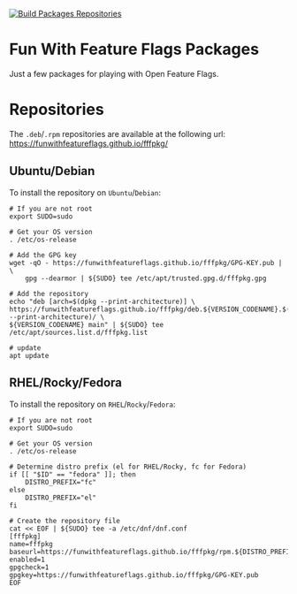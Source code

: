[![Build Packages Repositories](https://github.com/funwithfeatureflags/fffpkg/actions/workflows/repos.yml/badge.svg)](https://github.com/funwithfeatureflags/fffpkg/actions/workflows/repos.yml)

# Fun With Feature Flags Packages

Just a few packages for playing with Open Feature Flags.

# Repositories

The `.deb`/`.rpm` repositories are available at the following url: https://funwithfeatureflags.github.io/fffpkg/

## Ubuntu/Debian

To install the repository on `Ubuntu`/`Debian`:
```shell
# If you are not root
export SUDO=sudo

# Get your OS version
. /etc/os-release

# Add the GPG key
wget -qO - https://funwithfeatureflags.github.io/fffpkg/GPG-KEY.pub | \
    gpg --dearmor | ${SUDO} tee /etc/apt/trusted.gpg.d/fffpkg.gpg

# Add the repository
echo "deb [arch=$(dpkg --print-architecture)] \
https://funwithfeatureflags.github.io/fffpkg/deb.${VERSION_CODENAME}.$(dpkg --print-architecture)/ \
${VERSION_CODENAME} main" | ${SUDO} tee /etc/apt/sources.list.d/fffpkg.list

# update
apt update
```

## RHEL/Rocky/Fedora

To install the repository on `RHEL`/`Rocky`/`Fedora`:

```shell
# If you are not root
export SUDO=sudo

# Get your OS version
. /etc/os-release

# Determine distro prefix (el for RHEL/Rocky, fc for Fedora)
if [[ "$ID" == "fedora" ]]; then
    DISTRO_PREFIX="fc"
else
    DISTRO_PREFIX="el"
fi

# Create the repository file
cat << EOF | ${SUDO} tee -a /etc/dnf/dnf.conf
[fffpkg]
name=fffpkg
baseurl=https://funwithfeatureflags.github.io/fffpkg/rpm.${DISTRO_PREFIX}\$releasever.\$basearch/\$releasever/\$basearch/
enabled=1
gpgcheck=1
gpgkey=https://funwithfeatureflags.github.io/fffpkg/GPG-KEY.pub
EOF
```
